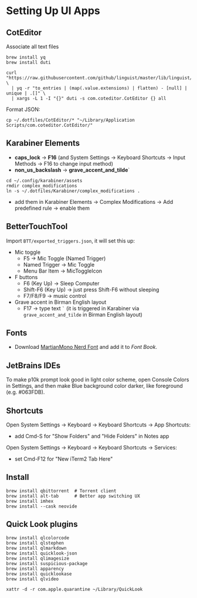 # Setting Up UI Apps

## CotEditor

Associate all text files

```shell
brew install yq
brew install duti

curl "https://raw.githubusercontent.com/github/linguist/master/lib/linguist/languages.yml" \
  | yq -r "to_entries | (map(.value.extensions) | flatten) - [null] | unique | .[]" \
  | xargs -L 1 -I "{}" duti -s com.coteditor.CotEditor {} all
```

Format JSON:

```shell
cp ~/.dotfiles/CotEditor/* "~/Library/Application Scripts/com.coteditor.CotEditor/"
```


## Karabiner Elements

* **caps_lock** -> **F16** (and System Settings -> Keyboard Shortcuts -> Input Methods -> F16 to change input method)
* **non_us_backslash** -> **grave_accent_and_tilde**`

```shell
cd ~/.config/karabiner/assets
rmdir complex_modifications
ln -s ~/.dotfiles/Karabiner/complex_modifications .
```

* add them in Karabiner Elements -> Complex Modifications -> Add predefined rule -> enable them


## BetterTouchTool

Import `BTT/exported_triggers.json`, it will set this up:

* Mic toggle
  * F5 -> Mic Toggle (Named Trigger)
  * Named Trigger -> Mic Toggle
  * Menu Bar Item -> MicToggleIcon
* F buttons
  * F6 (Key Up) -> Sleep Computer
  * Shift-F6 (Key Up) -> just press Shift-F6 without sleeping
  * F7/F8/F9 -> music control
* Grave accent in Birman English layout
  * F17 -> type text `` ` `` (it is triggered in Karabiner via `grave_accent_and_tilde` in Birman English layout)


## Fonts

- Download [MartianMono Nerd Font](https://www.nerdfonts.com/font-downloads) and add it to *Font Book*.

## JetBrains IDEs

To make p10k prompt look good in light color scheme, open Console Colors in Settings, and then make Blue background color darker, like foreground (e.g. #063FDB).

## Shortcuts

Open System Settings -> Keyboard -> Keyboard Shortcuts -> App Shortcuts:
- add Cmd-S for "Show Folders" and "Hide Folders" in Notes app

Open System Settings -> Keyboard -> Keyboard Shortcuts -> Services:
- set Cmd-F12 for "New iTerm2 Tab Here"


## Install

```shell
brew install qbittorrent  # Torrent client
brew install alt-tab      # Better app switching UX
brew install imhex
brew install --cask neovide
```


## Quick Look plugins

```shell
brew install qlcolorcode
brew install qlstephen
brew install qlmarkdown
brew install quicklook-json
brew install qlimagesize
brew install suspicious-package
brew install apparency
brew install quicklookase
brew install qlvideo

xattr -d -r com.apple.quarantine ~/Library/QuickLook
```

